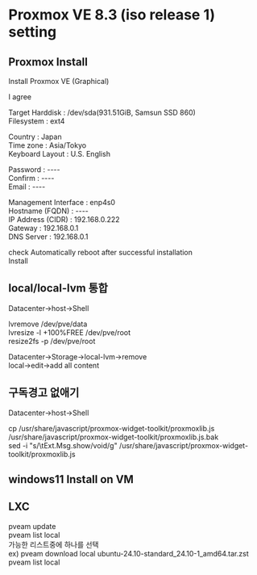 # Proxmox VE 8.3 (iso release 1) setting

## Proxmox Install
Install Proxmox VE (Graphical)

I agree

Target Harddisk : /dev/sda(931.51GiB, Samsun SSD 860)<br/>
Filesystem : ext4

Country : Japan<br/>
Time zone : Asia/Tokyo<br/>
Keyboard Layout : U.S. English

Password : ----<br/>
Confirm : ----<br/>
Email : ----

Management Interface : enp4s0<br/>
Hostname (FQDN) : ----<br/>
IP Address (CIDR) : 192.168.0.222<br/>
Gateway : 192.168.0.1<br/>
DNS Server : 192.168.0.1<br/>

check Automatically reboot after successful installation<br/>
Install

## local/local-lvm 통합
Datacenter->host->Shell

lvremove /dev/pve/data<br/>
lvresize -l +100%FREE /dev/pve/root<br/>
resize2fs -p /dev/pve/root

Datacenter->Storage->local-lvm->remove<br/>
local->edit->add all content

## 구독경고 없애기
Datacenter->host->Shell

cp /usr/share/javascript/proxmox-widget-toolkit/proxmoxlib.js /usr/share/javascript/proxmox-widget-toolkit/proxmoxlib.js.bak<br/>
sed -i "s/\tExt.Msg.show/void/g" /usr/share/javascript/proxmox-widget-toolkit/proxmoxlib.js

## windows11 Install on VM

## LXC
pveam update</br>
pveam list local</br>
가능한 리스트중에 하나를 선택</br>
ex) pveam download local ubuntu-24.10-standard_24.10-1_amd64.tar.zst</br>
pveam list local

